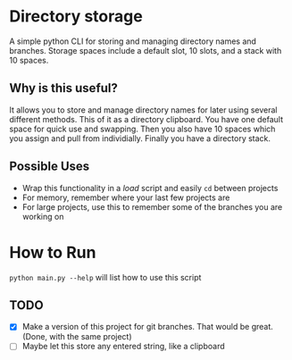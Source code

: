 # Directory storage
A simple python CLI for storing and managing directory names and branches. Storage spaces include a
default slot, 10 slots, and a stack with 10 spaces.

## Why is this useful?
It allows you to store and manage directory names for later using several different methods.
This of it as a directory clipboard. You have one default space for quick use and swapping.
Then you also have 10 spaces which you assign and pull from individially. Finally you have
a directory stack.

## Possible Uses
* Wrap this functionality in a *load* script and easily `cd` between projects
* For memory, remember where your last few projects are
* For large projects, use this to remember some of the branches you are working on

# How to Run
`python main.py --help` will list how to use this script

## TODO
- [X] Make a version of this project for git branches. That would be great. (Done, with the same project)
- [ ] Maybe let this store any entered string, like a clipboard
